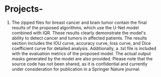 # Projects-

1) The zipped files for breast cancer and brain tumor contain the final results of the proposed algorithms, which use the U-Net model combined with IQR. These results clearly demonstrate the model's ability to detect cancer and tumors in affected patients. The results section includes the IOU curve, accuracy curve, loss curve, and Dice coefficient curve for detailed analysis. Additionally, a .txt file is included with the evaluation metrics of the proposed model. The actual output masks generated by the model are also provided. Please note that the source code has not been shared, as it is confidential and currently under consideration for publication in a Springer Nature journal.
